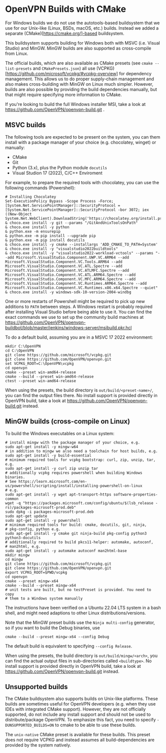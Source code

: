 OpenVPN Builds with CMake
=========================

For Windows builds we do not use the autotools-based buildsystem that we use
for our Unix-like (Linux, BSDs, macOS, etc.) builds. Instead we added a
separate (CMake)[https://cmake.org/]-based buildsystem.

This buildsystem supports building for Windows both with MSVC (i.e. Visual
Studio) and MinGW. MinGW builds are also supported as cross-compile
from Linux.

The official builds, which are also available as CMake presets (see
`cmake --list-presets` and `CMakePresets.json`) all use
(VCPKG)[https://github.com/microsoft/vcpkg/#vcpkg-overview] for dependency
management. This allows us to do proper supply-chain management and
also makes cross-building with MinGW on Linux much simpler. However,
builds are also possible by providing the build dependencies manually,
but that might require specifying more information to CMake.

If you're looking to build the full Windows installer MSI, take a look
at https://github.com/OpenVPN/openvpn-build.git .

MSVC builds
-----------

The following tools are expected to be present on the system, you
can them install with a package manager of your choice (e.g.
chocolatey, winget) or manually:

* CMake
* Git
* Python (3.x), plus the Python module `docutils`
* Visual Studion 17 (2022), C/C++ Enviroment

For example, to prepare the required tools with chocolatey, you
can use the following commands (Powershell):

    # Installing Chocolatey
    Set-ExecutionPolicy Bypass -Scope Process -Force; [System.Net.ServicePointManager]::SecurityProtocol = [System.Net.ServicePointManager]::SecurityProtocol -bor 3072; iex ((New-Object System.Net.WebClient).DownloadString('https://chocolatey.org/install.ps1'))
    & choco.exe install -y git --params "/GitAndUnixToolsOnPath"
    & choco.exe install -y python
    & python.exe -m ensurepip
    & python.exe -m pip install --upgrade pip
    & python.exe -m pip install docutils
    & choco.exe install -y cmake --installargs 'ADD_CMAKE_TO_PATH=System'
    & choco.exe install -y "visualstudio2022buildtools"
    & choco.exe install -y "visualstudio2022-workload-vctools" --params "--add Microsoft.VisualStudio.Component.UWP.VC.ARM64 --add Microsoft.VisualStudio.Component.VC.Tools.ARM64 --add Microsoft.VisualStudio.Component.VC.ATL.Spectre --add Microsoft.VisualStudio.Component.VC.ATLMFC.Spectre --add Microsoft.VisualStudio.Component.VC.ATL.ARM64.Spectre --add Microsoft.VisualStudio.Component.VC.MFC.ARM64.Spectre --add Microsoft.VisualStudio.Component.VC.Runtimes.ARM64.Spectre --add Microsoft.VisualStudio.Component.VC.Runtimes.x86.x64.Spectre --quiet"
    & choco.exe install -y windows-sdk-10-version-2004-windbg

One or more restarts of Powershell might be required to pick up new additions
to `PATH` between steps. A Windows restart is probably required after
installing Visual Studio before being able to use it.
You can find the exact commands we use to set up the community build machines
at https://github.com/OpenVPN/openvpn-buildbot/blob/master/jenkins/windows-server/msibuild.pkr.hcl

To do a default build, assuming you are in a MSVC 17 2022 environment:

    mkdir C:\OpenVPN
    cd C:\OpenVPN
    git clone https://github.com/microsoft/vcpkg.git
    git clone https://github.com/OpenVPN/openvpn.git
    set VCPKG_ROOT=C:\OpenVPN\vcpkg
    cd openvpn
    cmake --preset win-amd64-release
    cmake --build --preset win-amd64-release
    ctest --preset win-amd64-release

When using the presets, the build directory is
`out/build/<preset-name>/`, you can find the output files there.
No install support is provided directly in OpenVPN build, take a look
at https://github.com/OpenVPN/openvpn-build.git instead.

MinGW builds (cross-compile on Linux)
-------------------------------------

To build the Windows executables on a Linux system:

    # install mingw with the package manager of your choice, e.g.
    sudo apt-get install -y mingw-w64
    # in addition to mingw we also need a toolchain for host builds, e.g.
    sudo apt-get install -y build-essential
    # minimum required tools for vcpkg bootstrap: curl, zip, unzip, tar, e.g.
    sudo apt-get install -y curl zip unzip tar
    # additionally vcpkg requires powershell when building Windows binaries.
    # See https://learn.microsoft.com/en-us/powershell/scripting/install/installing-powershell-on-linux
    # e.g.
    sudo apt-get install -y wget apt-transport-https software-properties-common
    wget -q "https://packages.microsoft.com/config/ubuntu/$(lsb_release -rs)/packages-microsoft-prod.deb"
    sudo dpkg -i packages-microsoft-prod.deb
    sudo apt-get update
    sudo apt-get install -y powershell
    # minimum required tools for build: cmake, docutils, git, ninja,
    # pkg-config, python e.g.
    sudo apt-get install -y cmake git ninja-build pkg-config python3 python3-docutils
    # additionally required to build pkcs11-helper: automake, autoconf,
    # man2html, e.g.
    sudo apt-get install -y automake autoconf man2html-base
    mkdir mingw
    cd mingw
    git clone https://github.com/microsoft/vcpkg.git
    git clone https://github.com/OpenVPN/openvpn.git
    export VCPKG_ROOT=$PWD/vcpkg
    cd openvpn
    cmake --preset mingw-x64
    cmake --build --preset mingw-x64
    # unit tests are built, but no testPreset is provided. You need to copy
    # them to a Windows system manually

The instructions have been verified on a Ubuntu 22.04 LTS system in a
bash shell, and might need adaptions to other Linux distributions/versions.

Note that the MinGW preset builds use the `Ninja multi-config` generator, so
if you want to build the Debug binaries, use

    cmake --build --preset mingw-x64 --config Debug

The default build is equivalent to specifying `--config Release`.

When using the presets, the build directory is
`out/build/mingw/<arch>`, you can find the actual output files in
sub-directories called `<buildtype>`.
No install support is provided directly in OpenVPN build, take a look
at https://github.com/OpenVPN/openvpn-build.git instead.

Unsupported builds
------------------

The CMake buildsystem also supports builds on Unix-like platforms. These builds
are sometimes useful for OpenVPN developers (e.g. when they use IDEs with
integrated CMake support). However, they are not officially supported, do not
include any install support and should not be used to distribute/package
OpenVPN. To emphasize this fact, you need to specify `-DUNSUPPORTED_BUILDS=ON`
to cmake to be able to use these builds.

The `unix-native` CMake preset is available for these builds. This preset does
not require VCPKG and instead assumes all build-dependencies are provided by
the system natively.
